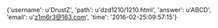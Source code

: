 {'username': u'DrustZ', 'path': u'dzd1210/1210.html', 'answer': u'ABCD', 'email': u'z1m6r3@163.com', 'time': '2016-02-25:09:57:15'}